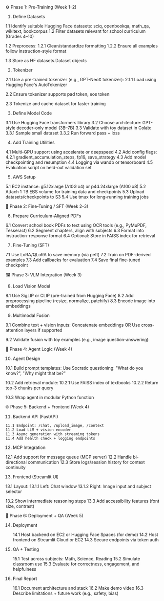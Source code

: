 ⚙️ Phase 1: Pre-Training (Week 1–2)

1. Define Datasets

  1.1 Identify suitable Hugging Face datasets:
     sciq, openbookqa, math_qa, wikitext, bookcorpus
  1.2 Filter datasets relevant for school curriculum (Grades 4–10)
  
  1.2 Preprocess:
    1.2.1 Clean/standardize formatting
    1.2.2 Ensure all examples follow instruction-style format
  
  1.3 Store as HF datasets.Dataset objects

2. Tokenizer

  2.1 Use a pre-trained tokenizer (e.g., GPT-NeoX tokenizer):
  2.1.1 Load using Hugging Face's AutoTokenizer
  
  2.2 Ensure tokenizer supports pad token, eos token
  
  2.3 Tokenize and cache dataset for faster training

3. Define Model Code

  3.1 Use Hugging Face transformers library
  3.2 Choose architecture: GPT-style decoder-only model (3B–7B)
  3.3 Validate with toy dataset in Colab:
    3.3.1 Sample small dataset
    3.3.2 Run forward pass + loss

4. Add Training Utilities

  4.1 Multi-GPU support using accelerate or deepspeed
  4.2 Add config flags:
    4.2.1 gradient_accumulation_steps, fp16, save_strategy
  4.3 Add model checkpointing and resumption
  4.4 Logging via wandb or tensorboard
  4.5 Evaluation script on held-out validation set

5. AWS Setup

  5.1 EC2 instance: g5.12xlarge (A10G x4) or p4d.24xlarge (A100 x8)
  5.2 Attach 1 TB EBS volume for training data and checkpoints
  5.3 Upload datasets/checkpoints to S3
  5.4 Use tmux for long-running training jobs

🎯 Phase 2: Fine-Tuning / SFT (Week 2–3)

6. Prepare Curriculum-Aligned PDFs

  6.1 Convert school book PDFs to text using OCR tools (e.g., PyMuPDF, Tesseract)
  6.2 Segment chapters, align with subjects
  6.3 Format into instruction–response format
  6.4 Optional: Store in FAISS index for retrieval

7. Fine-Tuning (SFT)

  7.1 Use LoRA/QLoRA to save memory (via peft)
  7.2 Train on PDF-derived examples
  7.3 Add callbacks for evaluation
  7.4 Save final fine-tuned checkpoint

🖼️ Phase 3: VLM Integration (Week 3)

8. Load Vision Model

  8.1 Use SigLIP or CLIP (pre-trained from Hugging Face)
  8.2 Add preprocessing pipeline (resize, normalize, patchify)
  8.3 Encode image into embeddings

9. Multimodal Fusion

  9.1 Combine text + vision inputs:
     Concatenate embeddings OR
     Use cross-attention layers if supported
     
  9.2 Validate fusion with toy examples (e.g., image question-answering)

🤖 Phase 4: Agent Logic (Week 4)

10. Agent Design

  10.1 Build prompt templates:
        Use Socratic questioning: "What do you know?", "Why might that be?"
        
  10.2 Add retrieval module:
    10.2.1 Use FAISS index of textbooks
    10.2.2 Return top-3 chunks per query
    
  10.3 Wrap agent in modular Python function

🌐 Phase 5: Backend + Frontend (Week 4)

  11. Backend API (FastAPI)
  
    11.1 Endpoint: /chat, /upload_image, /context
    11.2 Load LLM + vision encoder
    11.3 Async generation with streaming tokens
    11.4 Add health check + logging endpoints

12. MCP Integration

  12.1 Add support for message queue (MCP server)
  12.2 Handle bi-directional communication
  12.3 Store logs/session history for context continuity

13. Frontend (Streamlit UI)

  13.1 Layout:
    13.1.1 Left: Chat window
    13.1.2 Right: Image input and subject selector
  
  13.2 Show intermediate reasoning steps
  13.3 Add accessibility features (font size, contrast)

🚀 Phase 6: Deployment + QA (Week 5)

14. Deployment

    14.1 Host backend on EC2 or Hugging Face Spaces (for demo)
    14.2 Host frontend on Streamlit Cloud or EC2
    14.3 Secure endpoints via token auth

15. QA + Testing

    15.1 Test across subjects: Math, Science, Reading
    15.2 Simulate classroom use
    15.3 Evaluate for correctness, engagement, and helpfulness

16. Final Report

    16.1 Document architecture and stack
    16.2 Make demo video
    16.3 Describe limitations + future work (e.g., safety, bias)

